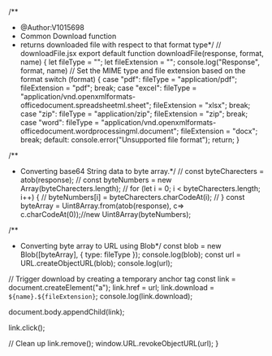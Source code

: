 /**
 * @Author:V1015698
 * Common Download function
 * returns downloaded file with respect to that format type*/
// downloadFile.jsx
export default function downloadFile(response, format, name) {
  let fileType = "";
  let fileExtension = "";
  console.log("Response",  format, name)
  // Set the MIME type and file extension based on the format
  switch (format) {
    case "pdf":
      fileType = "application/pdf";
      fileExtension = "pdf";
      break;
    case "excel":
      fileType =
        "application/vnd.openxmlformats-officedocument.spreadsheetml.sheet";
      fileExtension = "xlsx";
      break;
    case "zip":
      fileType = "application/zip";
      fileExtension = "zip";
      break;
    case "word":
      fileType =
        "application/vnd.openxmlformats-officedocument.wordprocessingml.document";
      fileExtension = "docx";
      break;
    default:
      console.error("Unsupported file format");
      return;
  }

  /**
   * Converting base64 String data to byte array.*/
  // const byteCharecters = atob(response);
  // const byteNumbers = new Array(byteCharecters.length);
  // for (let i = 0; i < byteCharecters.length; i++) {
  //   byteNumbers[i] = byteCharecters.charCodeAt(i);
  // }
  const byteArray = Uint8Array.from(atob(response), c=> c.charCodeAt(0));//new Uint8Array(byteNumbers);

  /**
   * Converting byte array to URL using Blob*/
  const blob = new Blob([byteArray], { type: fileType });
  console.log(blob);
  const url = URL.createObjectURL(blob);
  console.log(url);

  // Trigger download by creating a temporary anchor tag
  const link = document.createElement("a");
  link.href = url;
  link.download = `${name}.${fileExtension}`;
  console.log(link.download);

  document.body.appendChild(link);

  link.click();

  // Clean up
  link.remove();
  window.URL.revokeObjectURL(url);
}
